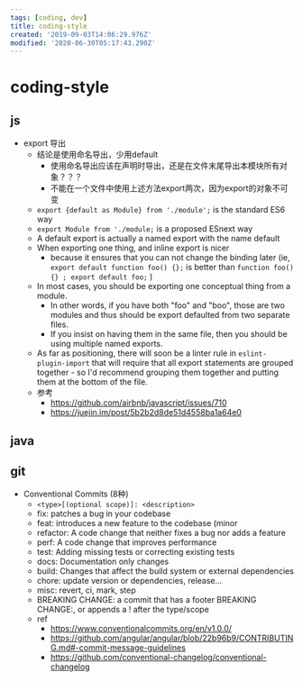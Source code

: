 ```yaml
---
tags: [coding, dev]
title: coding-style
created: '2019-09-03T14:06:29.976Z'
modified: '2020-06-30T05:17:43.290Z'
---
```


# coding-style

## js

- export 导出
  - 结论是使用命名导出，少用default
    - 使用命名导出应该在声明时导出，还是在文件末尾导出本模块所有对象？？？
    - 不能在一个文件中使用上述方法export两次，因为export的对象不可变
  - `export {default as Module} from './module';` is the standard ES6 way
  - `export Module from './module;` is a proposed ESnext way
  - A default export is actually a named export with the name default
  - When exporting one thing, and inline export is nicer
    - because it ensures that you can not change the binding later (ie, `export default function foo() {};` is better than `function foo() {} ; export default foo;` )
  - In most cases, you should be exporting one conceptual thing from a module. 
    - In other words, if you have both "foo" and "boo", those are two modules and thus should be export defaulted from two separate files.
    - If you insist on having them in the same file, then you should be using multiple named exports.
  - As far as positioning, there will soon be a linter rule in `eslint-plugin-import` that will require that all export statements are grouped together - so I'd recommend grouping them together and putting them at the bottom of the file.
  - 参考
    - https://github.com/airbnb/javascript/issues/710
    - https://juejin.im/post/5b2b2d8de51d4558ba1a64e0

## java

## git

- Conventional Commits (8种)
  - `<type>[(optional scope)]: <description>`
  - fix: patches a bug in your codebase
  - feat: introduces a new feature to the codebase (minor
  - refactor: A code change that neither fixes a bug nor adds a feature
  - perf: A code change that improves performance
  - test: Adding missing tests or correcting existing tests
  - docs: Documentation only changes
  - build: Changes that affect the build system or external dependencies
  - chore: update version or dependencies, release...
  - misc: revert, ci, mark, step
  - BREAKING CHANGE: a commit that has a footer BREAKING CHANGE:, or appends a ! after the type/scope
  - ref
      - https://www.conventionalcommits.org/en/v1.0.0/
      - https://github.com/angular/angular/blob/22b96b9/CONTRIBUTING.md#-commit-message-guidelines
      - https://github.com/conventional-changelog/conventional-changelog
